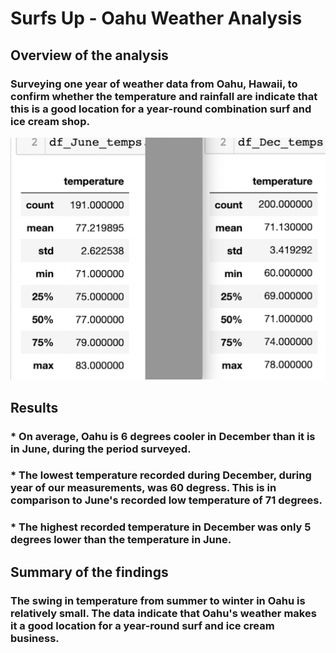 # Surfs Up - Oahu Weather Analysis

## Overview of the analysis
### Surveying one year of weather data from Oahu, Hawaii, to confirm whether the temperature and rainfall are indicate that this is a good location for a year-round combination surf and ice cream shop.

![Oahu Temperatures from June and December](Resources/June_Dec_Oahu_Temps.png) 

## Results
### * On average, Oahu is 6 degrees cooler in December than it is in June, during the period surveyed.

### * The lowest temperature recorded during December, during year of our measurements, was 60 degress. This is in comparison to June's recorded low temperature of 71 degrees.

### * The highest recorded temperature in December was only 5 degrees lower than the temperature in June.

## Summary of the findings
### The swing in temperature from summer to winter in Oahu is relatively small. The data indicate that Oahu's weather makes it a good location for a year-round surf and ice cream business.
